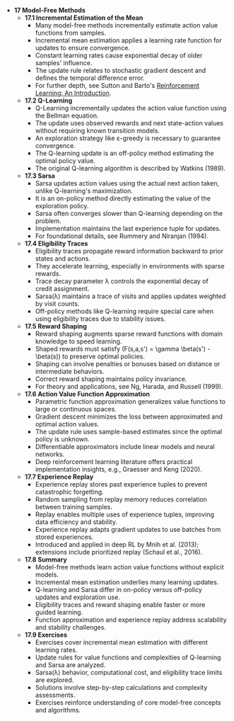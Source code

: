 - **17 Model-Free Methods**
  - **17.1 Incremental Estimation of the Mean**
    - Many model-free methods incrementally estimate action value functions from samples.
    - Incremental mean estimation applies a learning rate function for updates to ensure convergence.
    - Constant learning rates cause exponential decay of older samples' influence.
    - The update rule relates to stochastic gradient descent and defines the temporal difference error.
    - For further depth, see Sutton and Barto's [Reinforcement Learning: An Introduction](http://incompleteideas.net/book/the-book-2nd.html).
  - **17.2 Q-Learning**
    - Q-Learning incrementally updates the action value function using the Bellman equation.
    - The update uses observed rewards and next state-action values without requiring known transition models.
    - An exploration strategy like ε-greedy is necessary to guarantee convergence.
    - The Q-learning update is an off-policy method estimating the optimal policy value.
    - The original Q-learning algorithm is described by Watkins (1989).
  - **17.3 Sarsa**
    - Sarsa updates action values using the actual next action taken, unlike Q-learning's maximization.
    - It is an on-policy method directly estimating the value of the exploration policy.
    - Sarsa often converges slower than Q-learning depending on the problem.
    - Implementation maintains the last experience tuple for updates.
    - For foundational details, see Rummery and Niranjan (1994).
  - **17.4 Eligibility Traces**
    - Eligibility traces propagate reward information backward to prior states and actions.
    - They accelerate learning, especially in environments with sparse rewards.
    - Trace decay parameter λ controls the exponential decay of credit assignment.
    - Sarsa(λ) maintains a trace of visits and applies updates weighted by visit counts.
    - Off-policy methods like Q-learning require special care when using eligibility traces due to stability issues.
  - **17.5 Reward Shaping**
    - Reward shaping augments sparse reward functions with domain knowledge to speed learning.
    - Shaped rewards must satisfy \(F(s,a,s') = \gamma \beta(s') - \beta(s)\) to preserve optimal policies.
    - Shaping can involve penalties or bonuses based on distance or intermediate behaviors.
    - Correct reward shaping maintains policy invariance.
    - For theory and applications, see Ng, Harada, and Russell (1999).
  - **17.6 Action Value Function Approximation**
    - Parametric function approximation generalizes value functions to large or continuous spaces.
    - Gradient descent minimizes the loss between approximated and optimal action values.
    - The update rule uses sample-based estimates since the optimal policy is unknown.
    - Differentiable approximators include linear models and neural networks.
    - Deep reinforcement learning literature offers practical implementation insights, e.g., Graesser and Keng (2020).
  - **17.7 Experience Replay**
    - Experience replay stores past experience tuples to prevent catastrophic forgetting.
    - Random sampling from replay memory reduces correlation between training samples.
    - Replay enables multiple uses of experience tuples, improving data efficiency and stability.
    - Experience replay adapts gradient updates to use batches from stored experiences.
    - Introduced and applied in deep RL by Mnih et al. (2013); extensions include prioritized replay (Schaul et al., 2016).
  - **17.8 Summary**
    - Model-free methods learn action value functions without explicit models.
    - Incremental mean estimation underlies many learning updates.
    - Q-learning and Sarsa differ in on-policy versus off-policy updates and exploration use.
    - Eligibility traces and reward shaping enable faster or more guided learning.
    - Function approximation and experience replay address scalability and stability challenges.
  - **17.9 Exercises**
    - Exercises cover incremental mean estimation with different learning rates.
    - Update rules for value functions and complexities of Q-learning and Sarsa are analyzed.
    - Sarsa(λ) behavior, computational cost, and eligibility trace limits are explored.
    - Solutions involve step-by-step calculations and complexity assessments.
    - Exercises reinforce understanding of core model-free concepts and algorithms.
